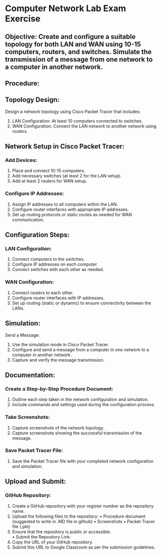 # Computer Network Lab Exam Exercise 
## Objective: Create and configure a suitable topology for both LAN and WAN using 10-15 computers, routers, and switches. Simulate the transmission of a message from one network to a computer in another network. 

## Procedure: 
## Topology Design:
Design a network topology using Cisco Packet Tracer that includes: 
1.	LAN Configuration: At least 10 computers connected to switches. 
2.	WAN Configuration: Connect the LAN network to another network using 
routers. 
## Network Setup in Cisco Packet Tracer: 
### Add Devices: 
1.	Place and connect 10-15 computers. 
2.	Add necessary switches (at least 2 for the LAN setup). 
3.	Add at least 2 routers for WAN setup. 
### Configure IP Addresses: 
1.	Assign IP addresses to all computers within the LAN. 
2.	Configure router interfaces with appropriate IP addresses. 
3.	Set up routing protocols or static routes as needed for WAN 
communication. 
## Configuration Steps: 
### LAN Configuration: 
1.	Connect computers to the switches. 
2.	Configure IP addresses on each computer. 
3.	Connect switches with each other as needed. 
### WAN Configuration: 
1.	Connect routers to each other. 
2.	Configure router interfaces with IP addresses. 
3.	Set up routing (static or dynamic) to ensure connectivity between the 
LANs. 
## Simulation: 
Send a Message: 
1.	Use the simulation mode in Cisco Packet Tracer. 
2.	Configure and send a message from a computer in one network to a 
computer in another network. 
3.	Capture and verify the message transmission. 
## Documentation: 
### Create a Step-by-Step Procedure Document: 
1.	Outline each step taken in the network configuration and simulation. 
2.	Include commands and settings used during the configuration process. 
### Take Screenshots: 
1.	Capture screenshots of the network topology. 
2.	Capture screenshots showing the successful transmission of the 
message. 
### Save Packet Tracer File: 
1. Save the Packet Tracer file with your completed network configuration and simulation. 
## Upload and Submit:
### GitHub Repository: 
1.	Create a GitHub repository with your register number as the repository name. 
2.	Upload the following files to the repository: 
•	Procedure document (suggested to write in .MD file in github) 
•	Screenshots
•	Packet Tracer file (.pkt) 
3. Ensure that the repository is public or accessible.  
•	Submit the Repository Link: 
1.	Copy the URL of your GitHub repository. 
2.	Submit this URL to Google Classroom as per the submission guidelines. 
